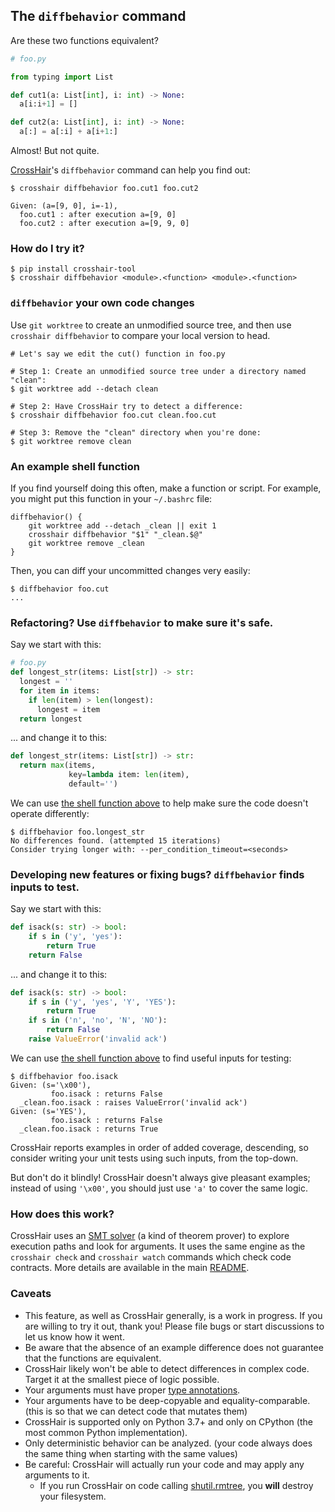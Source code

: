 ## The `diffbehavior` command

Are these two functions equivalent?
```py
# foo.py

from typing import List

def cut1(a: List[int], i: int) -> None:
  a[i:i+1] = []

def cut2(a: List[int], i: int) -> None:
  a[:] = a[:i] + a[i+1:]
```

Almost! But not quite.

[CrossHair](../README.md)'s `diffbehavior` command can help you find out:

```
$ crosshair diffbehavior foo.cut1 foo.cut2

Given: (a=[9, 0], i=-1),
  foo.cut1 : after execution a=[9, 0]
  foo.cut2 : after execution a=[9, 9, 0]
```

### How do I try it?

```
$ pip install crosshair-tool
$ crosshair diffbehavior <module>.<function> <module>.<function>
```

### `diffbehavior` your own code changes

Use `git worktree` to create an unmodified source tree, and then use
`crosshair diffbehavior` to compare your local version to head.

```
# Let's say we edit the cut() function in foo.py

# Step 1: Create an unmodified source tree under a directory named "clean":
$ git worktree add --detach clean

# Step 2: Have CrossHair try to detect a difference:
$ crosshair diffbehavior foo.cut clean.foo.cut

# Step 3: Remove the "clean" directory when you're done:
$ git worktree remove clean
```

### An example shell function
If you find yourself doing this often, make a function or script.
For example, you might put this function in your `~/.bashrc` file:
```
diffbehavior() {
    git worktree add --detach _clean || exit 1
    crosshair diffbehavior "$1" "_clean.$@"
    git worktree remove _clean
}
```
Then, you can diff your uncommitted changes very easily:
```
$ diffbehavior foo.cut
...
```

### Refactoring? Use `diffbehavior` to make sure it's safe.

Say we start with this:
```py
# foo.py
def longest_str(items: List[str]) -> str:
  longest = ''
  for item in items:
    if len(item) > len(longest):
      longest = item
  return longest
```
... and change it to this:
```py
def longest_str(items: List[str]) -> str:
  return max(items,
             key=lambda item: len(item),
             default='')
```
We can use [the shell function above](#an-example-shell-function) to help
make sure the code doesn't operate differently:
```
$ diffbehavior foo.longest_str
No differences found. (attempted 15 iterations)
Consider trying longer with: --per_condition_timeout=<seconds>
```


### Developing new features or fixing bugs? `diffbehavior` finds inputs to test.

Say we start with this:
```py
def isack(s: str) -> bool:
    if s in ('y', 'yes'):
        return True
    return False
```
... and change it to this:
```py
def isack(s: str) -> bool:
    if s in ('y', 'yes', 'Y', 'YES'):
        return True
    if s in ('n', 'no', 'N', 'NO'):
        return False
    raise ValueError('invalid ack')
```
We can use [the shell function above](#an-example-shell-function) to find
useful inputs for testing:
```
$ diffbehavior foo.isack
Given: (s='\x00'),
         foo.isack : returns False
  _clean.foo.isack : raises ValueError('invalid ack')
Given: (s='YES'),
         foo.isack : returns False
  _clean.foo.isack : returns True
```
CrossHair reports examples in order of added coverage, descending, so consider
writing your unit tests using such inputs, from the top-down.

But don't do it blindly! CrossHair doesn't always give pleasant examples;
instead of using `'\x00'`, you should just use `'a'` to cover the same logic.

### How does this work?

CrossHair uses an
[SMT solver](https://en.wikipedia.org/wiki/Satisfiability_modulo_theories)
(a kind of theorem prover) to explore execution paths and look for arguments.
It uses the same engine as the `crosshair check` and `crosshair watch`
commands which check code contracts. More details are available in the main
[README](../README.md).

### Caveats

* This feature, as well as CrossHair generally, is a work in progress. If you
  are willing to try it out, thank you! Please file bugs or start discussions
  to let us know how it went.
* Be aware that the absence of an example difference does not guarantee that
  the functions are equivalent.
* CrossHair likely won't be able to detect differences in complex code. Target
  it at the smallest piece of logic possible.
* Your arguments must have proper
  [type annotations](https://www.python.org/dev/peps/pep-0484/).
* Your arguments have to be deep-copyable and equality-comparable. (this is so
  that we can detect code that mutates them)
* CrossHair is supported only on Python 3.7+ and only on CPython (the most
  common Python implementation).
* Only deterministic behavior can be analyzed.
  (your code always does the same thing when starting with the same values)
* Be careful: CrossHair will actually run your code and may apply any arguments
  to it.
  * If you run CrossHair on code calling
    [shutil.rmtree](https://docs.python.org/3/library/shutil.html#shutil.rmtree),
    you **will** destroy your filesystem.
